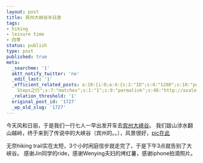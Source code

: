 ```yaml
---
layout: post
title: 宾州大峡谷半日游
tags:
- hiking
- leisure time
- 四季
status: publish
type: post
published: true
meta:
  _searchme: '1'
  aktt_notify_twitter: 'no'
  _edit_last: '1'
  _efficient_related_posts: a:10:{i:0;a:4:{s:2:"ID";s:4:"1208";s:10:"post_title";s:9:"一棵树";s:7:"matches";s:1:"1";s:9:"permalink";s:40:"http://azaleasays.com/2009/10/20/a-tree/";}i:1;a:4:{s:2:"ID";s:4:"1182";s:10:"post_title";s:24:"雪后初晴上路骑行";s:7:"matches";s:1:"1";s:9:"permalink";s:66:"http://azaleasays.com/2009/10/19/biking-on-a-sunny-day-after-snow/";}i:2;a:4:{s:2:"ID";s:3:"737";s:10:"post_title";s:10:"我的2008";s:7:"matches";s:1:"1";s:9:"permalink";s:40:"http://azaleasays.com/2008/12/30/my2008/";}i:3;a:4:{s:2:"ID";s:3:"529";s:10:"post_title";s:36:"亲历秋天：骑车划船和开车";s:7:"matches";s:1:"1";s:9:"permalink";s:76:"http://azaleasays.com/2008/10/13/touch-the-fall-biking-canoeing-and-driving/";}i:4;a:4:{s:2:"ID";s:3:"208";s:10:"post_title";s:24:"没有情人的情人节";s:7:"matches";s:1:"1";s:9:"permalink";s:48:"http://azaleasays.com/2008/02/15/valentines-day/";}i:5;a:4:{s:2:"ID";s:3:"196";s:10:"post_title";s:9:"大雪！";s:7:"matches";s:1:"1";s:9:"permalink";s:44:"http://azaleasays.com/2008/02/12/heavy-snow/";}i:6;a:4:{s:2:"ID";s:3:"157";s:10:"post_title";s:20:"Thousand
    Steps之行";s:7:"matches";s:1:"1";s:9:"permalink";s:48:"http://azaleasays.com/2008/01/07/thousand-steps/";}i:7;a:4:{s:2:"ID";s:3:"153";s:10:"post_title";s:21:"两个人的圣诞节";s:7:"matches";s:1:"1";s:9:"permalink";s:53:"http://azaleasays.com/2007/12/25/christmas-two-of-us/";}i:8;a:4:{s:2:"ID";s:3:"136";s:10:"post_title";s:37:"昨天的骑行,第一次低于冰点";s:7:"matches";s:1:"1";s:9:"permalink";s:62:"http://azaleasays.com/2007/12/16/cycling-lower-than-ice-point/";}i:9;a:4:{s:2:"ID";s:3:"117";s:10:"post_title";s:6:"秋色";s:7:"matches";s:1:"1";s:9:"permalink";s:44:"http://azaleasays.com/2007/10/22/fall-color/";}}
  _relation_threshold: '1'
  original_post_id: '1727'
  _wp_old_slug: '1727'
---
```

今天风和日丽，于是我们一行七人一早出发开车去<a href="http://www.dcnr.state.pa.us/stateparks/parks/leonardharrison.aspx" target="_blank">宾州大峡谷</a>。
我们跋山涉水翻山越岭，终于来到了传说中的大峡谷（宾州的。。），风景很好，[pic在此](http://www.flickr.com/photos/ztpala/sets/72157629968683603/)

无奈hiking trail实在太短，3个小时闲庭信步就走完了，于是下午3点就告别了大峡谷。
感谢Jin同学的ride，感谢Wenying夫妇的烤红薯，感谢iphone拍滴照片。
